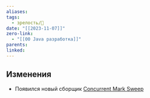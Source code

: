 ```yaml
---
aliases: 
tags:
  - зрелость/🌱
date: "[[2023-11-07]]"
zero-link:
  - "[[00 Java разработка]]"
parents: 
linked:
---
```

## Изменения
- Появился новый сборщик [Concurrent Mark Sweep](Concurrent%20Mark%20Sweep.md)
